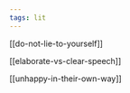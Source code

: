 ```yaml
---
tags: lit
---
```


 
[[do-not-lie-to-yourself]]

[[elaborate-vs-clear-speech]]

[[unhappy-in-their-own-way]]